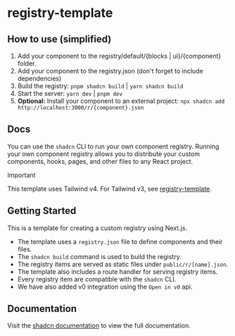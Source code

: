 # registry-template

## How to use (simplified)

1. Add your component to the registry/default/{blocks | ui}/{component} folder.
2. Add your component to the registry.json (don't forget to include dependencies)
3. Build the registry: `pnpm shadcn build` | `yarn shadcn build`
4. Start the server: `yarn dev` | `pnpm dev`
5. **Optional:** Install your component to an external project: `npx shadcn add http://localhost:3000/r/{component}.json`

## Docs

You can use the `shadcn` CLI to run your own component registry. Running your own
component registry allows you to distribute your custom components, hooks, pages, and
other files to any React project.

> [!IMPORTANT]  
> This template uses Tailwind v4. For Tailwind v3, see [registry-template](https://github.com/shadcn-ui/registry-template).

## Getting Started

This is a template for creating a custom registry using Next.js.

- The template uses a `registry.json` file to define components and their files.
- The `shadcn build` command is used to build the registry.
- The registry items are served as static files under `public/r/[name].json`.
- The template also includes a route handler for serving registry items.
- Every registry item are compatible with the `shadcn` CLI.
- We have also added v0 integration using the `Open in v0` api.

## Documentation

Visit the [shadcn documentation](https://ui.shadcn.com/docs/registry) to view the full documentation.
